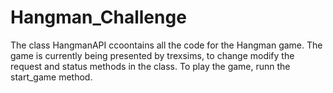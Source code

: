 # Hangman_Challenge

The class HangmanAPI ccoontains all the code for the Hangman game.
The game is currently being presented by trexsims, to change modify the request and status methods in the class.
To play the game, runn the start_game method.

